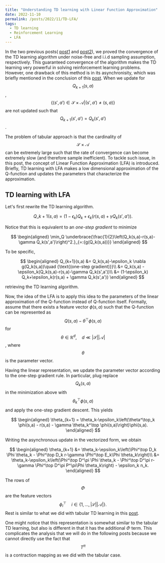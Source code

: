 ```yaml
---
title: "Understanding TD learning with Linear Function Approximation"
date: 2022-11-10
permalink: /posts/2022/11/TD-LFA/
tags:
  - TD learning
  - Reinforcement Learning
  - LFA
---
```


In the two previous posts( [post1](https://mnjnsng.github.io/posts/2022/10/tdlearning-noisefree/) and [post2](https://mnjnsng.github.io/posts/2022/10/tdlearning-iid/)), we proved the convergence of the TD learning algorithm under noise-free and i.i.d sampling assumption, respectively. This guaranteed convergence of the algorithm makes the TD learning very powerful in solving reinforcement learning problems. However, one drawback of this method is in its asynchronisity, which was briefly mentioned in the conclusion of this [post](https://mnjnsng.github.io/posts/2022/09/tdlearning/). When we update for $$Q_{k+1}(s,a)$$, $$\{(s',a')\in \mathcal{S}\times\mathcal{A} \vert (s',a') \neq (s,a)\}$$ are not updated such that $$Q_{k+1}(s',a') = Q_{k}(s',a') $$.

The problem of tabular approach is that the cardinality of $$\mathcal{S}\times\mathcal{A}$$ can be extremely large such that the rate of convergence can become extremely slow (and therefore sample inefficient). To tackle such issue, in this post, the concept of Linear Function Approximation (LFA) is introduced. Briefly, TD learning with LFA makes a low dimensional approximation of the Q-function and updates the parameters that characterize the approximation.

## TD learning with LFA

Let's first rewrite the TD learning algorithm.

$$ Q\_{k+1}(s,a) = (1-\epsilon_k)Q_k + \epsilon_k(r(s,a)+\gamma Q_k(s',a')).$$

Notice that this is equivalent to an _one-step gradient_ to minimize

$$
\begin{aligned}
\min_Q \underbrace{\frac{1}{2}\left(Q_k(s,a)-r(s,a)-\gamma Q_k(s',a')\right)^2.}_{=:{g(Q_k(s,a))}}
\end{aligned}
$$

To be specific,

$$
\begin{aligned}
Q_{k+1}(s,a) &= Q_k(s,a)-\epsilon_k \nabla g(Q_k(s,a))\quad {\text{(one-step gradient)}}\\
&= Q_k(s,a) - \epsilon_k(Q_k(s,a)-r(s,a)-\gamma Q_k(s',a'))\\
&= (1-\epsilon_k) Q_k+\epsilon_k(r(s,a) + \gamma Q_k(s',a'))
\end{aligned}
$$

retrieving the TD learning algorithm.

Now, the idea of the LFA is to apply this idea to the parameters of the linear approximation of the Q-function instead of Q-function itself. Formally, assume that there exists a feature vector $\phi(s,a)$ such that the Q-function can be represented as $$ Q(s,a) - \theta^\top \phi(s,a)$$ for $$\theta \in \mathbb{R}^d, \quad d \ll |\mathcal{S}||\mathcal{A}|$$, where $$\theta$$ is the parameter vector.

Having the linear representation, we update the parameter vector according to the one-step gradient rule. In particular, plug replace $$Q_k(s,a)$$ in the minimization above with $$\theta_k^\top \phi(s,a)$$ and apply the one-step gradient descent. This yields

$$
\begin{aligned}
\theta_{k+1} = \theta_k-\epsilon_k\left(\theta^\top_k \phi(s,a) - r(s,a) - \gamma \theta_k^\top \phi(s,a)\right)\phi(s,a).
\end{aligned}
$$

Writing the asynchronous update in the vectorized form, we obtain

$$
\begin{aligned}
\theta_{k+1} &= \theta_k-\epsilon_k\left(\Phi^\top D_k \Phi \theta_k - \Phi^\top D_k r-\gamma \Phi^\top E_k\Phi \theta_k\right)\\
&= \theta_k-\epsilon_k\left(\Phi^\top D^\pi \Phi \theta_k - \Phi^\top D^\pi r-\gamma \Phi^\top D^\pi P^\pi\Phi \theta_k\right) - \epsilon_k n_k.
\end{aligned}
$$

The rows of $$\Phi$$ are the feature vectors $$\phi_i^\top \quad i\in \{1,\ldots,|\mathcal{S}||\mathcal{A}|\}.$$ Rest is similar to what we did with tabular TD learning in this [post](https://mnjnsng.github.io/posts/2022/10/tdlearning-noisefree/).

One might notice that this representation is somewhat similar to the tabular TD learning, but also is different in that it has the additional $\Phi$ term. This complicates the analysis that we will do in the following posts because we cannot directly use the fact that $$T^\pi$$ is a contraction mapping as we did with the tabular case.
